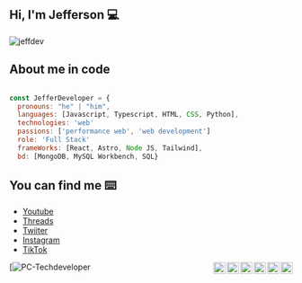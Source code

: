 ## Hi, I'm Jefferson 💻

![jeffdev](https://github.com/user-attachments/assets/3f3b3fa4-1335-4cd0-99da-3a26c06b1052)

## About me in code

```js

const JefferDeveloper = {
  pronouns: "he" | "him",
  languages: [Javascript, Typescript, HTML, CSS, Python],
  technologies: 'web'
  passions: ['performance web', 'web development']
  role: 'Full Stack'
  frameWorks: [React, Astro, Node JS, Tailwind],
  bd: [MongoDB, MySQL Workbench, SQL}

```

## You can find me ⌨️
- [Youtube](https://www.youtube.com/@jeffersonchavezdiaz9306)
- [Threads](https://www.threads.net/@pc_tech_solution_informatic) 
- [Twiiter](https://x.com/jeffersonii191)
- [Instagram](https://www.instagram.com/pc_tech_solution_informatic/)
- [TikTok](https://www.tiktok.com/@pctechsolutioninformatic)

<a href="https://x.com/jeffersonii191">
  <img align="right" alt="Jefferson Chavez Diaz | Twitter" width="21px" src="https://raw.githubusercontent.com/anuraghazra/anuraghazra/master/assets/twitter.svg" />
</a>

<a href="https://youtube/jeffersonchavezdiaz9306">
  <img align="right" alt="Jefferson Chavez Diaz | Twitter" width="21px" src="youtube-svgrepo-com.svg" />
</a>

<a href="https://threaads.net/@pc_tech_solution_informatic">
  <img align="right" alt="Jefferson Chavez Diaz | Twitter" width="21px" src="https://raw.githubusercontent.com/anuraghazra/anuraghazra/master/assets/twitter.svg" />
</a>

<a href="https://instagram/pc_tech_solution_informatic">
  <img align="right" alt="Jefferson Chavez Diaz | Twitter" width="21px" src="https://raw.githubusercontent.com/anuraghazra/anuraghazra/master/assets/twitter.svg" />
</a>

<a href="https://tiktok.com/@pctechsolutioninformatic">
  <img align="right" alt="Jefferson Chavez Diaz | Twitter" width="21px" src="https://raw.githubusercontent.com/anuraghazra/anuraghazra/master/assets/twitter.svg" />
</a>
<a href="https://twitter.com/jeffersonii191">
  <img align="right" alt="Jefferson Chavez Diaz | Twitter" width="21px" src="https://raw.githubusercontent.com/anuraghazra/anuraghazra/master/assets/twitter.svg" />
</a>

[![PC-Techdeveloper](https://github-readme-stats.vercel.app/api?username=PC-Techdeveloper)
<!--
**PC-Techdeveloper/PC-Techdeveloper** is a ✨ _special_ ✨ repository because its `README.md` (this file) appears on your GitHub profile.

Here are some ideas to get you started:

- 🔭 I’m currently working on ...
- 🌱 I’m currently learning ...
- 👯 I’m looking to collaborate on ...
- 🤔 I’m looking for help with ...
- 💬 Ask me about ...
- 📫 How to reach me: ...
- 😄 Pronouns: ...
- ⚡ Fun fact: ...
-->

